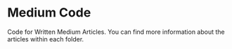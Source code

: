 # Medium Code

Code for Written Medium Articles. You can find more information about the articles within each folder.
